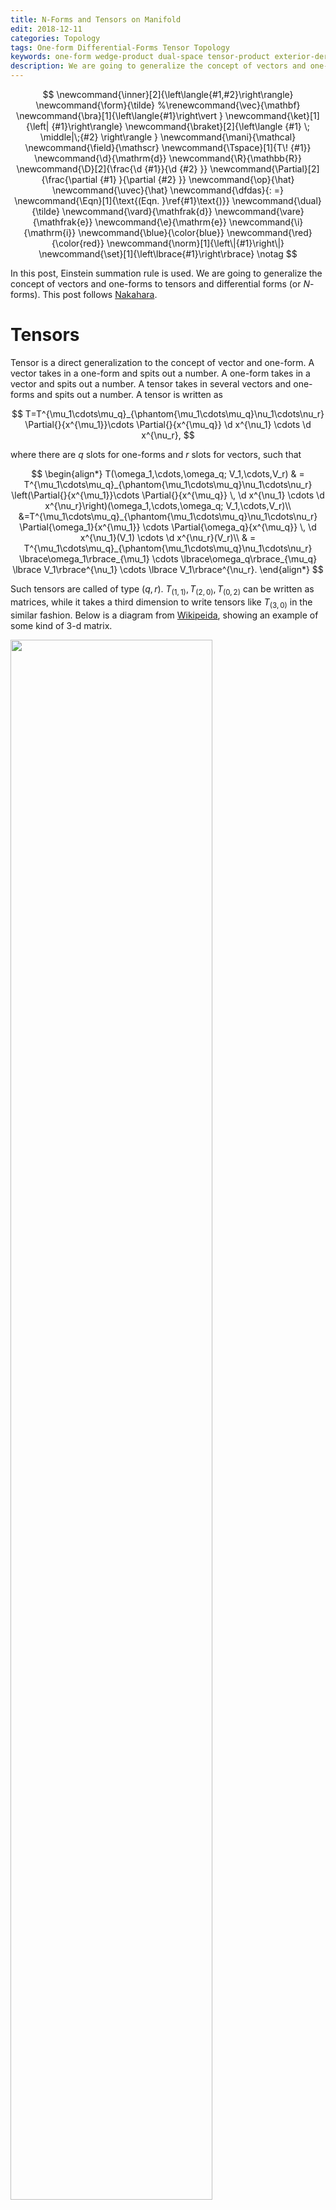 ```yaml
---
title: N-Forms and Tensors on Manifold
edit: 2018-12-11
categories: Topology
tags: One-form Differential-Forms Tensor Topology 
keywords: one-form wedge-product dual-space tensor-product exterior-derivative curl divergent div 
description: We are going to generalize the concept of vectors and one-forms to tensors and differential forms. In the meantime, the wedge product and exterior derivative were introduced. Exterior derivative lies the foundation for cohomology.
---
```


$$
\newcommand{\inner}[2]{\left\langle{#1,#2}\right\rangle}
\newcommand{\form}{\tilde}
%\renewcommand{\vec}{\mathbf}
\newcommand{\bra}[1]{\left\langle{#1}\right\vert }
\newcommand{\ket}[1]{\left| {#1}\right\rangle}
\newcommand{\braket}[2]{\left\langle {#1} \; \middle|\;{#2} \right\rangle }
\newcommand{\mani}{\mathcal}
\newcommand{\field}{\mathscr}
\newcommand{\Tspace}[1]{T\! {#1}}
\newcommand{\d}{\mathrm{d}}
\newcommand{\R}{\mathbb{R}}
\newcommand{\D}[2]{\frac{\d {#1}}{\d {#2} }}
\newcommand{\Partial}[2]{\frac{\partial {#1} }{\partial {#2} }}
\newcommand{\op}{\hat}
\newcommand{\uvec}{\hat}
\newcommand{\dfdas}{: =}
\newcommand{\Eqn}[1]{\text{(Eqn. }\ref{#1}\text{)}}
\newcommand{\dual}{\tilde}
\newcommand{\vard}{\mathfrak{d}}
\newcommand{\vare}{\mathfrak{e}}
\newcommand{\e}{\mathrm{e}}
\newcommand{\i}{\mathrm{i}}
\newcommand{\blue}{\color{blue}}
\newcommand{\red}{\color{red}}
\newcommand{\norm}[1]{\left\|{#1}\right\|}
\newcommand{\set}[1]{\left\lbrace{#1}\right\rbrace}
\notag
$$

In this post, Einstein summation rule is used. We are going to generalize the concept of vectors and one-forms to tensors and differential forms (or $N$-forms). This post follows [Nakahara](http://stringworld.ru/files/Nakahara_M._Geometry_topology_and_physics_2nd_ed..pdf).

# Tensors

Tensor is a direct generalization to the concept of vector and one-form. A vector takes in a one-form and spits out a number. A one-form takes in a vector and spits out a number. A tensor takes in several vectors and one-forms and spits out a number. A tensor is written as 

$$
T=T^{\mu_1\cdots\mu_q}_{\phantom{\mu_1\cdots\mu_q}\nu_1\cdots\nu_r} \Partial{}{x^{\mu_1}}\cdots \Partial{}{x^{\mu_q}} \d x^{\nu_1} \cdots \d x^{\nu_r},
$$

where there are $q$ slots for one-forms and $r$ slots for vectors, such that

$$
\begin{align*}
T(\omega_1,\cdots,\omega_q; V_1,\cdots,V_r) 
& = T^{\mu_1\cdots\mu_q}_{\phantom{\mu_1\cdots\mu_q}\nu_1\cdots\nu_r} \left(\Partial{}{x^{\mu_1}}\cdots \Partial{}{x^{\mu_q}} \, \d x^{\nu_1} \cdots \d x^{\nu_r}\right)(\omega_1,\cdots,\omega_q; V_1,\cdots,V_r)\\
&=T^{\mu_1\cdots\mu_q}_{\phantom{\mu_1\cdots\mu_q}\nu_1\cdots\nu_r}  \Partial{\omega_1}{x^{\mu_1}} \cdots \Partial{\omega_q}{x^{\mu_q}} \, \d x^{\nu_1}(V_1) \cdots \d x^{\nu_r}(V_r)\\
& = T^{\mu_1\cdots\mu_q}_{\phantom{\mu_1\cdots\mu_q}\nu_1\cdots\nu_r} \lbrace\omega_1\rbrace_{\mu_1} \cdots \lbrace\omega_q\rbrace_{\mu_q} \lbrace V_1\rbrace^{\nu_1} \cdots \lbrace V_1\rbrace^{\nu_r}.
\end{align*}
$$

Such tensors are called of type $(q,r)$. $T_{(1,1)},\, T_{(2,0)},\,T_{(0,2)}$ can be written as matrices, while it takes a third dimension to write tensors like $T_{(3,0)}$ in the similar fashion. Below is a diagram from [Wikipeida](https://en.wikipedia.org/wiki/OLAP_cube), showing an example of some kind of $3$-d matrix.

<img src="https://upload.wikimedia.org/wikipedia/commons/4/46/OLAP_drill_up%26down.png" width="80%">

# Wedge Product

One way to generalize one-forms to differential forms (or $N$-forms) is to take products of one-forms. A two-form can be seen as a "product" of two one-forms. An $N$-form is then a series of a product of one-forms. This product is called a wedge product. 

## Wedge Product of General Vectors

We will first see how wedge products work in the context of vectors.

The cross product of vectors $U \times V$ is a handy operation in $3$ dimensional geometry. It determines the area of the **parallelogram** containing these vectors and the plane containing it. A **wedge product** is the analog used to identify a high dimensional parallelogram.

The wedge (楔) product (楔积) $\wedge$ is a special kind of tensor product. 

$$
V^{\mu _ 1} \wedge V^{\mu _ 2} \wedge\cdots\wedge V^{\mu _ r} = \sum _ {P\in \mathbb S _ r} \operatorname{sgn}(P) V^{\mu _ {P(1)}} \otimes V^{\mu _ {P(2)}}\otimes \cdots\otimes V^{\mu  _ {P(r)}} \label{wedgeDef}
$$

For example, 

$$
\begin{align}
U \wedge V &= U \otimes V - V \otimes U\\
U \wedge V  \wedge W &= U \otimes V  \otimes W + W \otimes U \otimes V  + V  \otimes W \otimes U \notag \\
&- U \otimes W \otimes V  - W \otimes V  \otimes U - V \otimes U \otimes W \label{wedgeExample}
\end{align}
$$

[[John](https://www.av8n.com/physics/area-volume.pdf)] There is a **norm** for a wedge product (seen as a bi-vector) defined as 

$$
\begin{align}
\norm{A \wedge B}^2&\dfdas(A \wedge B)\cdot(B \wedge A)\notag\\
&=-(A \wedge B)^2
\end{align}
$$

> ***CONNECTIONS TO GEOMETRIC ENTITIES***:
>
> 1. **Analogue to cross product as a test of collinearity**: The wedge product gives a simple way to test for "**coplanarity**" or linear (in)dependence of vectors: if $U$ and $V$ are collinear, $U\wedge V=0$.
>    
>    $$
>    U \wedge V =U \wedge aU=a(U \otimes U - U \otimes U)=0 \notag
>    $$
>
>    If $W$ is coplanar with $U$ and $V$, $W = a U + b V$, i.e., $U,\, V,\, W$ are not maximally linear independent, then
>
>    $$
>    W \wedge U \wedge V = aU  \wedge U \wedge V+bV\wedge U \wedge V = 0 \notag
>    $$
>
> 2. **Analogue to cross product as a indicator of orientation**: If $n\gt 3$, there are infinitely many directions perpendicular to the two vectors, so you can't think of the orientation as a vector (like the cross product in three dimensions). Instead, you may think of the orientation as a *circle* in the plane of the two given vectors $U$ and $V$, with a direction attached to it in one of the two possible ways: $\circlearrowleft$ or $\circlearrowright$. This orientation is 
>
> 3. **Analogue to cross product as a way to compute "area of parallelogram"**: For two vectors $U=(a,b,c)$ and $V=(d,e,f)$, We can see that the nonzero entries of wedge product are basically the same as for the cross product. 
>
>    $$
>    \begin{align}
>    \vec{u} \wedge \vec{v}
>    &=(u _ 1,u _ 2,u _ 3)\wedge(v _ 1,v _ 2,v _ 3)\notag\\
>    &=(u _ 1,u _ 2,u _ 3)\otimes(v _ 1,v _ 2,v _ 3)-(u _ 1,u _ 2,u _ 3)\otimes(v _ 1,v _ 2,v _ 3) \notag\\
>    &\substack{\text{the basis is different}\newline\neq} \begin{pmatrix}
>     0        & \red u _ 1v _ 2 − u _ 2v _ 1  & \red u _ 1v _ 3 − u _ 3v _ 1\\
>     \blue −u _ 1v _ 2 + u _ 2v _ 1 & 0        & \red u _ 2v _ 3 − u _ 3v _ 2\\
>     \blue −u _ 1v _ 3 + u _ 3v _ 1 & \blue −u _ 2v _ 3 + u _ 3v _ 2 & 0        
>    \end{pmatrix}\notag\\
>    &= (u _ 1 v _ 2 - u _ 2 v _ 1) (\uvec{e} _ 1 \wedge \uvec{e} _ 2) + (u _ 3 v _ 1 - u _ 1 v _ 3) (\uvec{e} _ 3 \wedge \uvec{e} _ 1) + (u _ 2 v _ 3 - u _ 3 v _ 2) (\uvec{e} _ 2 \wedge \uvec{e} _ 3) \label{wedgetensorvector}\\
>         \notag\\
>    \vec{u} \times \vec{v}
>    &=(u _ 1, u _ 2, u _ 3) \times (v _ 1, v _ 2, v _ 3) \notag\\
>    &= {\red(u _ 2v _ 3 − u _ 3v _ 2)}\uvec i + {\red(−u _ 1v _ 3 + u _ 3v _ 1)}\uvec j + {\red(u _ 1v _ 2 − u _ 2v _ 1)}\uvec k\notag\\
>         \end{align}
>    $$
>
>    > **Note:**
>    >
>    > - The wedge product is a tensor, **not a matrix**. The wedge product of two dimension $3$ vectors has a dimension of $3$, not $9$ $\Eqn{wedgetensorvector}$. 
>    > - This matrix is anti-symmetry matrix of odd dimension and thus has a zero determinant.
>
>    However, this result is not the area of this two vectors. $U \wedge V$ is a bivector, it's norm 
>
>    $$
>    A^2=\norm{U\wedge V}^2\substack{\small\text{numerically}\newline\huge {=}}(U \times V)^2 
>    $$
>    
>    is the area of the parallelogram.
>
> 4. **Generalization as a direct way to calculate $n$-dimensional area, (specially, $3$-dimensional area being the volume)**: the $n$-dimensional area is defined as a $n$ wedge product of $n$-dimensional vectors. For $n=3$, 
>    
>     $$
>     \vec{u} \wedge \vec{v} \wedge \vec{w} = (u _ 1 v _ 2 w _ 3 + u _ 2 v _ 3 w _ 1 + u _ 3 v _ 1 w _ 2 - u _ 1 v _ 3 w _ 2 - u _ 2 v _ 1 w _ 3 - u _ 3 v _ 2 w _ 1) (\uvec{e} _ 1 \wedge \uvec{e} _ 2 \wedge \uvec{e} _ 3) 
>     $$
>
>     Again we obtain the volume ($3$-dimensional area) $V^2=\norm{\vec{u} \wedge \vec{v} \wedge \vec{w} }$. 
>
>     There is more to it. While $\vec{u} \wedge \vec{v} \wedge \vec{w}$ is a simple construction of three vectors, it is also a wedge product of vector and yet a wedge product $\vec{u} \wedge (\vec{v} \wedge \vec{w}).$ The volume of the parallelepiped ($3$-dimensional area) is now the span of a vector and an parallelogram ($2$-dimensional area). Similarly, a $(n+m)$-dimensional area can be spanned by a $n$-dimensional area and $m$-dimensional area.
>

## $p$-Forms from Wedge Product

After having gained some familiarity with wedge products, we are now ready to construct $p$-forms.

Still, wedge (楔) product (楔积) $\wedge$ is a special kind of tensor product. The rule for wedge product of basis is as follow:

$$
\d x^{\mu _ 1} \wedge \d x^{\mu _ 2} \wedge\cdots\wedge \d x^{\mu _ r} = \sum _ {P\in \mathbb S _ r} \operatorname{sgn}(P) \d x ^{\mu _ {P(1)}} \otimes \d x^{\mu _ {P(2)}}\otimes \cdots\otimes \d x^{\mu  _ {P(r)}} \label{r-form-basis}
$$

$\Eqn{r-form-basis}$ gives us the basis for $r$-forms. The space of $r$-forms spanned by these bases is denoted as $\Omega^r$. A general $r$-form is then

$$
\omega=\frac{1}{r!}\omega_{\mu_1\mu_2\cdots\mu_r}\d x^{\mu _ 1} \wedge \d x^{\mu _ 2} \wedge\cdots\wedge \d x^{\mu _ r}
$$

There are only $\binom{m}{r}=\frac{m!}{(m-r)!r!}$ choices of $\set{\d x^{\mu_i}}$ to form a non-zero basis, so is the dimension of space $\Omega^r$.

## Wedge Product of $p$-Forms

For example,

$$
\begin{align}
(3\d x + \d y) ∧ (\e^x\d x + 2\d y) &= 3\e^x\d x ∧ \d x + 6\d x ∧ \d y + \e^x \d y ∧ \d x + 2\d y ∧ \d y\\
&= (6 − \e^x)\d x ∧ \d y
\end{align}
$$

# Exterior Derivative

All the vector calculus, div, grad, curl, the divergence theorem and Stokes’ theorem, etc. are well defined in three-dimensional spaces. But it would be hard to generalize the notion of curl in higher dimensions.

$$
\nabla \times X = \left( \frac{\partial X_3}{\partial x^2} - \frac{\partial X_2}{\partial x^3}, \frac{\partial X_1}{\partial x^3} - \frac{\partial X_3}{\partial x^1}, \frac{\partial X_2}{\partial x^1} - \frac{\partial X_1}{\partial x^2} \right),
$$

Exterior derivatives provide an easy way to perform vector calculus in greater-than-three dimensional spaces, with a sweet side effect that those divs, grads, curls, will be represented by two simple formulae.

## Exterior Derivative of Functions

We will start from a function $f:\R^n\rightarrow \R$. We will perform an exterior derivative $\d$ on the function. Our new definition of exterior derivative should comply with normal derivatives on functions, i.e.,  

$$
\d f \dfdas \Partial {f}{x^1} \d x^1 + \cdots + \Partial {f}{x^n} \d x^n.
$$

That is a good old one-form! Or we could write it as

$$
\nabla f = (\d f)^\sharp
$$

to emphasize the relationship between divs and exterior derivatives.

## General Definition of Exterior Derivative

The exterior derivative of a function is a one-form. We will go and find out the "second derivative" of $f$.

For our definition to make sense, we require that

1. The "derivative" of a $1$-form (first derivative) should result in a $2$-form. 
2. The "second exterior derivative" of a function should somehow relate to the second derivative of $f$.

> I couldn't find any way to introduce the definition from deductions heuristically, so I decided to give the definition firs and explain it later.

In general, the exterior derivative of a $p$-from $\omega=ω_{i_1\cdots i_p} \d x^{i_1} \wedge\cdots\wedge \d x^{i_p}$ is defined by

$$
\begin{align*}
\d\omega &=
\d (f\, dx_{i_1} \wedge \cdots\wedge  dx_{i_n} ) \\
&= \d f \wedge dx_{i_1} \wedge\cdots \wedge dx_{i_n},
\quad\text{where } \d f = \Partial {f}{x^1} \d x^1 + \cdots + \Partial {f}{x^n} \d x^n\\
&=\frac{1}{p!}\Partial{ω_{i_1\cdots i_p}}{x^i} \d x^i \wedge \d x^{i_1} \wedge\cdots\wedge \d x^{i_p}
\end{align*}
$$

From this definition, we have

> 1. For $\omega=f$, it agrees with the differential of $f$
>
> 2. Exterior derivative have a Leibniz's Rule
>    
>    $$
>    \begin{align*}
>    \d(\omega\wedge\eta)&=(\d\omega)\wedge\eta+(-1)^p\omega\wedge(\d\eta),\quad \text{$\omega$ is $p$-form}\\
>    \end{align*}
>    $$
>
> 3. $\d^2=0$.
>
>      Proof for $\d^2=0 $:
>      
>      $$
>      \begin{align*}
>      \d(\d\omega) &= \d (\frac{1}{p!}\Partial{ω_{i_1\cdots i_p}}{x^i}\d x^i \wedge  \d x^{i_1} \wedge\cdots\wedge \d x^{i_p})\\
>      &=\frac{1}{p!}\d (\Partial{ω_{i_1\cdots i_p}}{x^i}\d x^i )\wedge \d x^{i_1} \wedge\cdots\wedge \d x^{i_p} \\
>      &=\frac{1}{p!} \Partial{^2ω_{i_1\cdots i_p}}{x^i\partial x^j}\d x^i \wedge \d x^j \wedge \d x^{i_1} \wedge\cdots\wedge \d x^{i_p} 
>      \end{align*}
>      $$
>
>      Since $\Partial{^2ω_{i_1\cdots i_p}}{x^i\partial x^j}$ is symmetric with respect to $x^i$ and $x^j$, and $\d x^i \wedge \d x^j$ is antisymmetric, the RHS is zero.
>

For example, 

$$
\begin{align*}
\d (\d f) &= \d (\Partial {f}{x^1} \d x^1 + \cdots + \Partial {f}{x^n} \d x^n)\\
&=(\d \Partial {f}{x^i} )\wedge\d x ^ i + \d( \d x ^ i)\wedge\Partial {f}{x^i}\\
\xrightarrow{\d( \d x ^ i)=0}&=(\d \Partial {f}{x^i} )\wedge\d x ^ i \\
&=\Partial{^2f }{x^i\partial x ^ j}\d x ^ j \wedge\d x ^ i\\
&\equiv 0
\end{align*}
$$

## A Glimpse of Closed Form and Exact Form

If $\d \omega = 0$, $\omega$ is called an closed from. If $\d \eta=\omega$ , $\omega$ is called a exact form. These names have something to do with cohomology, which you will find in my later posts.

$\d^2 = 0$ means that **all exact forms are closed**, since $\d\omega=\d^2\eta=0$. But the reserve is not always true, i.e., not all closed forms are exact. 

Before I start listing examples, let's find out what it takes for a form to be exact. The most straightforward way to proof a differential form to be exact is to find a $\eta$ such that $\d\eta=\omega$. This problem is the equivalent to solving a differential equation, which needs the definition of integral. We'll leave the discussion to Cohomology. 

## Exterior Derivative and Vector Calculus

In the beginning of this section, I promised that divs, grads, curls, will be represented by two simple formulae in terms of exterior derivative. By the end of this subsection, we will have a diagram looks like this :

$$
\begin{array}{ccccccc}
&\text{0-forms} & \xrightarrow{\d}{} &\text{$1$-forms} & \xrightarrow{\d}{} & \text{$2$-forms} & \xrightarrow{\d}{}& \text{$3$-forms}\\
&\downarrow &&\downarrow&&\downarrow&&\downarrow   \\
&\text{ {functions} } &\xrightarrow{\nabla}{} &\text{ {vector fields} } &\xrightarrow{\nabla\times}{} &\text{ {vector fields} } &\xrightarrow{\nabla\cdot}{} &\text{ {functions} }\\
& function & & divergence & & curl & & gradient
\end{array}
$$

We already have

$$
\nabla f = (\d f)^\sharp
$$

### Curl

Now we will see how exterior derivative act on one-forms. For example, 

$$
\d(F \d x+G\d y +H\d z) = (\Partial{G}{x} −\Partial{F}{y})\d x\wedge \d y +(\Partial{H}{y} −\Partial{G}{z})  \d y \wedge \d z + (\Partial{F}{z} − \Partial{H}{x})\d z \wedge \d x \notag
$$

If we convert these two form to a vector using the rule 

$$
\begin{cases}
\d x \wedge \d y \rightarrow \uvec z\\
\d y \wedge \d z \rightarrow \uvec x\\
\d z \wedge \d x \rightarrow \uvec y
 \end{cases},
$$

it coincides with the definition of **curl**.

$$
\vec{\nabla} \times V = (\Partial{H}{y} − \Partial{G}{z})\uvec x + (\Partial{F}{z} − \Partial{H}{x})\uvec y + (\Partial{G}{x} − \Partial{F}{y})\uvec z
$$

The conversion is called a **Hodge star dual**, denoted as $\star$. In $d$ dimensions the “$\star$” map takes a $p$-form to a $(d − p)$-form. In our case, 

$$
\begin{align*}
&\Bigg(\star\left((\Partial{G}{x} −\Partial{F}{y})\d x\wedge \d y + (\Partial{H}{y} −\Partial{G}{z})\d y \wedge \d z + (\Partial{F}{z} − \Partial{H}{x})\d z \wedge \d x\right)\Bigg)^\sharp\\
 &=\left((\Partial{H}{y} − \Partial{G}{z})\d x + (\Partial{F}{z} − \Partial{H}{x})\d y + (\Partial{G}{x} − \Partial{F}{y})\d z\right)^\sharp\\
 &=(\Partial{H}{y} − \Partial{G}{z})\uvec x + (\Partial{F}{z} − \Partial{H}{x})\uvec y + (\Partial{G}{x} − \Partial{F}{y})\uvec z.
 \end{align*}
$$

Finally, we have the rule

$$
\nabla \times V = \Big(\star\big( \d(V^\flat)\big)\Big)^\sharp.
$$

What this complicated rule says is the following. To take the curl of a vector, first convert it to a one-from $V^\flat$, then take the exterior derivative of the one-from and get $\d V^\flat$, and finally turn the two form back to a vector through $\star \left(\phantom{a}\right)^\sharp$.

### Gradient

Now we take the exterior derivative of a two-from,

$$
\begin{align*}
&\d (F \d y \wedge \d z + G\d z \wedge \d x + H\d x \wedge \d y)\\
& = (\Partial{F}{x}\d x + \Partial{F}{y}\d y + \Partial{F}{z}\d z) \wedge \d y \wedge \d z +(\Partial{G}{x}\d x + \Partial{G}{y}\d y + \Partial{G}{z}\d z) \wedge \d z \wedge \d x+\\
& \phantom{==}(\Partial{H}{x}\d x + \Partial{H}{y}\d y + \Partial{H}{z}\d z) \wedge \d x \wedge \d y\\
&= (\Partial{F}{x} + \Partial{G}{y}  + \Partial{H}{z} )dx ∧ dy ∧ dz\quad,
\end{align*}
$$

which looks like the gradient. The rule is again

$$
\vec\nabla\cdot V = \Partial{F}{x} + \Partial{G}{y}  + \Partial{H}{z}.
$$

Write that rule as Hodge dual, we have

$$
\vec\nabla\cdot V=\star\Big(\d \big(\star (V ^\flat) \big)\Big),
$$

which means the following. Covert a vector field to a one-form, then take the Hodge dual of it to get a two-form, and then take the exterior derivative to get the right coefficient, and finally convert the result back to a number.

### Summary

$$
\begin{array}{ccccccc}
&\text{0-forms} & \xrightarrow{\d}{} &\text{$1$-forms} & \xrightarrow{\d}{} & \text{$2$-forms} & \xrightarrow{\d}{}& \text{$3$-forms}\\
&\downarrow &&\downarrow&&\downarrow&&\downarrow   \\
&\text{ {functions} } &\xrightarrow{\nabla}{} &\text{ {vector fields} } &\xrightarrow{\nabla\times}{} &\text{ {vector fields} } &\xrightarrow{\nabla\cdot}{} &\text{ {functions} }\\
& function & & divergence & & curl & & gradient
\end{array}
$$

We have gone through all items in the diagram above and verified that our definition of exterior derivative united our standard definition of differential operators in vector calculus into one simple symbol $\d$. 


